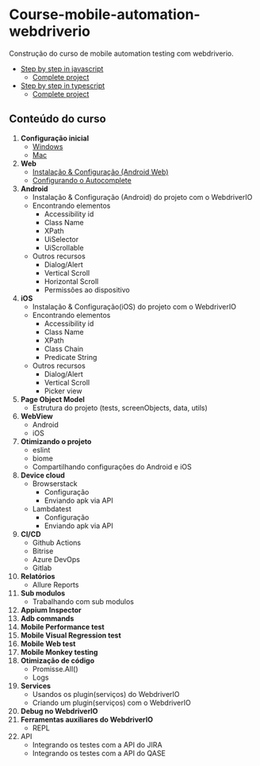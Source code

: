 # Course-mobile-automation-webdriverio

Construção do curso de mobile automation testing com webdriverio.

- [Step by step in javascript](./course-javascript-mobile-automation/readme.md)
  - [Complete project](./javascript/readme.md) 
- [Step by step in typescript](./course-typescript-mobile-automation/readme.md)
  - [Complete project](./typescript/readme.md) 


## Conteúdo do curso

1. **Configuração inicial**
    - [Windows](./01-setup-environment/setup_appium_windows.md)
    - [Mac](./01-setup-environment/setup_appium_mac.md)
2. **Web**
    - [Instalação & Configuração (Android Web)](./02-course-javascript-mobile-automation/aula-01/)
    - [Configurando o Autocomplete](./02-course-javascript-mobile-automation/aula-02/)
3. **Android**
    - Instalação & Configuração (Android) do projeto com o WebdriverIO
    - Encontrando elementos
      - Accessibility id
      - Class Name
      - XPath
      - UiSelector
      - UiScrollable
    - Outros recursos
      - Dialog/Alert
      - Vertical Scroll
      - Horizontal Scroll
      - Permissões ao dispositivo
4. **iOS**
    - Instalação & Configuração(iOS) do projeto com o WebdriverIO
    - Encontrando elementos
      - Accessibility id
      - Class Name
      - XPath
      - Class Chain
      - Predicate String
    - Outros recursos
      - Dialog/Alert
      - Vertical Scroll
      - Picker view
5. **Page Object Model**
    - Estrutura do projeto (tests, screenObjects, data, utils)
6. **WebView**
    - Android
    - iOS
7. **Otimizando o projeto**
    - eslint
    - biome
    - Compartilhando configurações do Android e iOS
8. **Device cloud**
    - Browserstack
      - Configuração
      - Enviando apk via API
    - Lambdatest
      - Configuração
      - Enviando apk via API
9. **CI/CD**
    - Github Actions
    - Bitrise
    - Azure DevOps
    - Gitlab
10. **Relatórios**
    - Allure Reports
11. **Sub modulos**
    - Trabalhando com sub modulos
12. **Appium Inspector**
13. **Adb commands**
14. **Mobile Performance test**
15. **Mobile Visual Regression test**
16. **Mobile Web test**
17. **Mobile Monkey testing**
18. **Otimização de código**
    - Promisse.All()
    - Logs
19. **Services**
    - Usandos os plugin(serviços) do WebdriverIO
    - Criando um plugin(serviços) com o WebdriverIO
20. **Debug no WebdriverIO**
21. **Ferramentas auxiliares do WebdriverIO**
    - REPL
22. API
    - Integrando os testes com a API do JIRA
    - Integrando os testes com a API do QASE